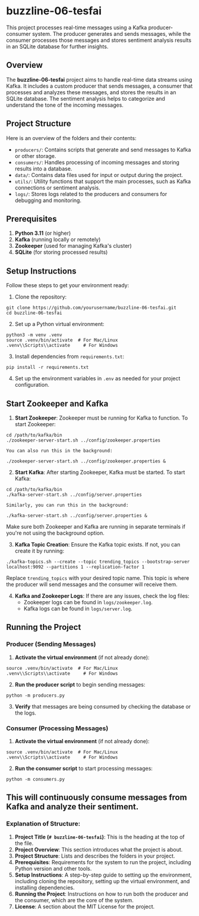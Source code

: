 # buzzline-06-tesfai

This project processes real-time messages using a Kafka producer-consumer system. The producer generates and sends messages, while the consumer processes those messages and stores sentiment analysis results in an SQLite database for further insights.

## Overview

The **buzzline-06-tesfai** project aims to handle real-time data streams using Kafka. It includes a custom producer that sends messages, a consumer that processes and analyzes these messages, and stores the results in an SQLite database. The sentiment analysis helps to categorize and understand the tone of the incoming messages.

## Project Structure

Here is an overview of the folders and their contents:

- `producers/`: Contains scripts that generate and send messages to Kafka or other storage.
- `consumers/`: Handles processing of incoming messages and storing results into a database.
- `data/`: Contains data files used for input or output during the project.
- `utils/`: Utility functions that support the main processes, such as Kafka connections or sentiment analysis.
- `logs/`: Stores logs related to the producers and consumers for debugging and monitoring.

## Prerequisites

1. **Python 3.11** (or higher)
2. **Kafka** (running locally or remotely)
3. **Zookeeper** (used for managing Kafka's cluster)
4. **SQLite** (for storing processed results)

## Setup Instructions

Follow these steps to get your environment ready:

1. Clone the repository:
 ```shell
 git clone https://github.com/yourusername/buzzline-06-tesfai.git
 cd buzzline-06-tesfai
 ```
2. Set up a Python virtual environment:
 ```shell
 python3 -m venv .venv
 source .venv/bin/activate  # For Mac/Linux
 .venv\\Scripts\\activate     # For Windows
 ```

3. Install dependencies from `requirements.txt`:
 ```shell
 pip install -r requirements.txt
 ```
4. Set up the environment variables in `.env` as needed for your project configuration.

## Start Zookeeper and Kafka

1. **Start Zookeeper**:
   Zookeeper must be running for Kafka to function. To start Zookeeper:
 ```shell
 cd /path/to/kafka/bin
 ./zookeeper-server-start.sh ../config/zookeeper.properties
 ```
    You can also run this in the background:
 ```shell
 ./zookeeper-server-start.sh ../config/zookeeper.properties &
 ```

2. **Start Kafka**:
   After starting Zookeeper, Kafka must be started. To start Kafka:
 ```shell
 cd /path/to/kafka/bin
 ./kafka-server-start.sh ../config/server.properties
 ```
    Similarly, you can run this in the background:
 ```shell
 ./kafka-server-start.sh ../config/server.properties &
 ```

   Make sure both Zookeeper and Kafka are running in separate terminals if you're not using the background option.

3. **Kafka Topic Creation**:
   Ensure the Kafka topic exists. If not, you can create it by running:
  ```shell
  ./kafka-topics.sh --create --topic trending_topics --bootstrap-server localhost:9092 --partitions 1 --replication-factor 1
  ```

   Replace `trending_topics` with your desired topic name. This topic is where the producer will send messages and the consumer will receive them.

4. **Kafka and Zookeeper Logs**:
   If there are any issues, check the log files:
   - Zookeeper logs can be found in `logs/zookeeper.log`.
   - Kafka logs can be found in `logs/server.log`.

## Running the Project

### Producer (Sending Messages)

1. **Activate the virtual environment** (if not already done):
 ```shell
 source .venv/bin/activate  # For Mac/Linux
 .venv\\Scripts\\activate     # For Windows
 ```

2. **Run the producer script** to begin sending messages:
 ```shell
 python -m producers.py
 ```

3. **Verify** that messages are being consumed by checking the database or the logs.

### Consumer (Processing Messages)

1. **Activate the virtual environment** (if not already done):
 ```shell
 source .venv/bin/activate  # For Mac/Linux
 .venv\\Scripts\\activate     # For Windows
 ```

2. **Run the consumer script** to start processing messages:
 ```shell
 python -m consumers.py
 ```

   This will continuously consume messages from Kafka and analyze their sentiment.
 ---
### Explanation of Structure:

1. **Project Title (`# buzzline-06-tesfai`)**: This is the heading at the top of the file.
2. **Project Overview**: This section introduces what the project is about.
3. **Project Structure**: Lists and describes the folders in your project.
4. **Prerequisites**: Requirements for the system to run the project, including Python version and other tools.
5. **Setup Instructions**: A step-by-step guide to setting up the environment, including cloning the repository, setting up the virtual environment, and installing dependencies.
6. **Running the Project**: Instructions on how to run both the producer and the consumer, which are the core of the system.
7. **License**: A section about the MIT License for the project.